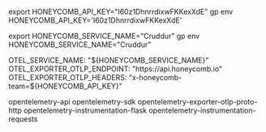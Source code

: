 export HONEYCOMB_API_KEY="I60z1DhnrrdixwFKKexXdE"
gp env HONEYCOMB_API_KEY='I60z1DhnrrdixwFKKexXdE'

export HONEYCOMB_SERVICE_NAME="Cruddur"
gp env HONEYCOMB_SERVICE_NAME="Cruddur"



OTEL_SERVICE_NAME: "${HONEYCOMB_SERVICE_NAME}"
OTEL_EXPORTER_OTLP_ENDPOINT: "https://api.honeycomb.io"
OTEL_EXPORTER_OTLP_HEADERS: "x-honeycomb-team=${HONEYCOMB_API_KEY}"


opentelemetry-api 
opentelemetry-sdk 
opentelemetry-exporter-otlp-proto-http 
opentelemetry-instrumentation-flask 
opentelemetry-instrumentation-requests